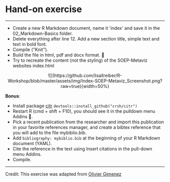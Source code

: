 # Hand-on exercise

---  

- Create a new R Markdown document, name it 'index' and save it in the 02_Markdown-Basics folder. 
- Delete everything after line 12. Add a new section title, simple text and text in bold font. 
- Compile ("Knit").
- Build the file in html, pdf and docx format. 🎉
- Try to recreate the content (not the styling) of the SOEP-Metaviz websites index.html  

<center>  
![](https://github.com/lisallreiber/R-Workshop/blob/master/assets/img/Index-SOEP-Metaviz_Screenshot.png?raw=true){width=50%}  
</center>  

**Bonus**:  

- Install package [citr](https://github.com/crsh/citr) `devtools::install_github("crsh/citr")`  
- Restart R (cmd + shft + F10), you should see it in the pulldown menu Addins 💪.  
- Pick a recent publication from the researcher and import this publication in your favorite references manager, and create a bibtex reference that you will add to the file mybiblio.bib.  
- Add `bibliography: mybiblio.bib` at the beginning of your R Markdown document (YAML).  
- Cite the reference in the text using Insert citations in the pull-down menu Addins.  
- Compile.  


---  
Credit: This exercise was adapted from [Olivier Gimenez](https://github.com/oliviergimenez/intro_rmarkdown_practical)